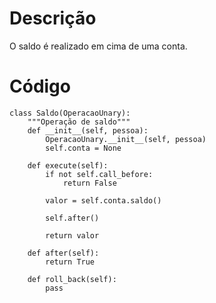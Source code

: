 # Descrição

O saldo é realizado em cima de uma conta. 

# Código

```
class Saldo(OperacaoUnary):
    """Operação de saldo"""
    def __init__(self, pessoa):
        OperacaoUnary.__init__(self, pessoa)
        self.conta = None

    def execute(self):
        if not self.call_before:
            return False

        valor = self.conta.saldo()

        self.after()

        return valor

    def after(self):
        return True

    def roll_back(self):
        pass
```



